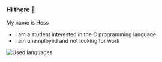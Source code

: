 ### Hi there 👋

<!--
**hrlou/hrlou** is a ✨ _special_ ✨ repository because its `README.md` (this file) appears on your GitHub profile.

Here are some ideas to get you started:

- 🔭 I’m currently working on ...
- 🌱 I’m currently learning ...
- 👯 I’m looking to collaborate on ...
- 🤔 I’m looking for help with ...
- 💬 Ask me about ...
- 📫 How to reach me: ...
- 😄 Pronouns: ...
- ⚡ Fun fact: ...
-->
My name is Hess 
- I am a student interested in the C programming language
- I am unemployed and not looking for work

![Used languages](https://github-readme-stats.vercel.app/api/top-langs/?username=hrlou)

